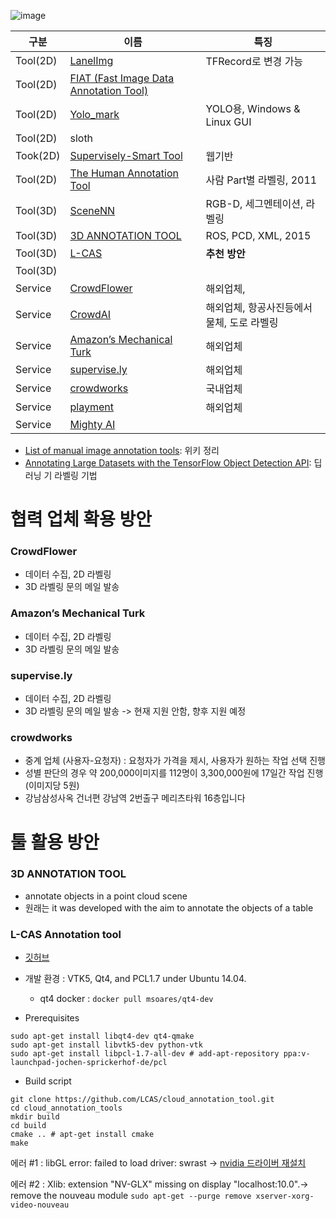 ![image](https://user-images.githubusercontent.com/17797922/39740494-c7ecef8a-52d0-11e8-9c18-7de1aae07b69.png)


|구분|이름|특징|
|-|-|-|
|Tool(2D)|[LanelImg](https://github.com/tzutalin/labelImg)|TFRecord로 변경 가능 |
|Tool(2D)|[FIAT (Fast Image Data Annotation Tool)](https://github.com/christopher5106/FastAnnotationTool)||
|Tool(2D)|[Yolo_mark](https://github.com/AlexeyAB/Yolo_mark)|YOLO용, Windows & Linux GUI|
|Tool(2D)|sloth||
|Took(2D)|[Supervisely-Smart Tool](https://supervise.ly/smart-tool/)|웹기반|
|Tool(2D)|[The Human Annotation Tool](https://www2.eecs.berkeley.edu/Research/Projects/CS/vision/shape/hat/)|사람 Part별 라벨링, 2011|
|Tool(3D)|[SceneNN](http://people.sutd.edu.sg/~saikit/projects/sceneNN/)|RGB-D, 세그멘테이션, 라벨링|
|Tool(3D)|[3D ANNOTATION TOOL](http://strands.readthedocs.io/en/latest/annotation_tool_kth/annotation-tool.html)|ROS, PCD, XML, 2015|
|Tool(3D)|[L-CAS](https://github.com/yzrobot/cloud_annotation_tool)|**추천 방안**|
|Tool(3D)|[]()||
|Service|[CrowdFlower](https://www.crowdflower.com/)|해외업체, |
|Service|[CrowdAI ](https://crowdai.com/)|해외업체, 항공사진등에서 물체, 도로 라벨링|
|Service|[Amazon’s Mechanical Turk](https://www.mturk.com/mturk/welcome)|해외업체|
|Service|[supervise.ly](https://supervise.ly/company)|해외업체|
|Service|[crowdworks](http://www.crowdworks.kr)|국내업체|
|Service|[playment](https://playment.io/image-annotation/)|해외업체|
|Service|[Mighty AI](https://mty.ai/)||

- [List of manual image annotation tools](https://en.wikipedia.org/wiki/List_of_manual_image_annotation_tools): 위키 정리
- [Annotating Large Datasets with the TensorFlow Object Detection API](http://andrew.carterlunn.co.uk/programming/2018/01/24/annotating-large-datasets-with-tensorflow-object-detection-api.html): 딥러닝 기 라벨링 기법

# 협력 업체 확용 방안

### CrowdFlower

- 데이터 수집, 2D 라벨링
- 3D 라벨링 문의 메일 발송

### Amazon’s Mechanical Turk

- 데이터 수집, 2D 라벨링
- 3D 라벨링 문의 메일 발송

### supervise.ly

- 데이터 수집, 2D 라벨링
- 3D 라벨링 문의 메일 발송 -> 현재 지원 안함, 향후 지원 예정

### crowdworks

- 중계 업체 (사용자-요청자) : 요청자가 가격을 제시, 사용자가 원하는 작업 선택 진행
- 성별 판단의 경우 약 200,000이미지를 112명이 3,300,000원에 17일간 작업 진행 (이미지당 5원)
- 강남삼성사옥 건너편 강남역 2번출구 메리츠타워 16층입니다




# 툴 활용 방안

### 3D ANNOTATION TOOL

- annotate objects in a point cloud scene
- 원래는 it was developed with the aim to annotate the objects of a table

### L-CAS Annotation tool

- [깃허브](https://github.com/lcas/cloud_annotation_tool)
- 개발 환경 :  VTK5, Qt4, and PCL1.7 under Ubuntu 14.04.
  - qt4 docker : `docker pull msoares/qt4-dev`

- Prerequisites
```
sudo apt-get install libqt4-dev qt4-qmake
sudo apt-get install libvtk5-dev python-vtk
sudo apt-get install libpcl-1.7-all-dev # add-apt-repository ppa:v-launchpad-jochen-sprickerhof-de/pcl
```

- Build script
```
git clone https://github.com/LCAS/cloud_annotation_tool.git
cd cloud_annotation_tools
mkdir build
cd build
cmake .. # apt-get install cmake
make
```

에러 #1 : libGL error: failed to load driver: swrast -> [nvidia 드라이버 재설치](https://github.com/adioshun/System_Setup/wiki/4_CUDA_CuDNN-Setup#%EC%B0%B8%EA%B3%A0-%EB%93%9C%EB%9D%BC%EC%9D%B4%EB%B2%84-%EC%84%A4%EC%B9%98)

에러 #2 : Xlib:  extension "NV-GLX" missing on display "localhost:10.0".-> remove the nouveau module `sudo apt-get --purge remove xserver-xorg-video-nouveau`
